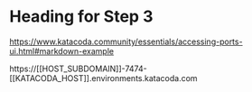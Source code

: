 # Heading for Step 3

https://www.katacoda.community/essentials/accessing-ports-ui.html#markdown-example


https://[[HOST_SUBDOMAIN]]-7474-[[KATACODA_HOST]].environments.katacoda.com
